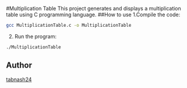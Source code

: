 #Multiplication Table
This project generates and displays a multiplication table using C programming language.
##How to use
1.Compile the code:
```bash
gcc MultiplicationTable.c -o MultiplicationTable
```

2. Run the program:

```bash
./MultiplicationTable
```

## Author
[tabnash24](https://github.com/tabnash24)

